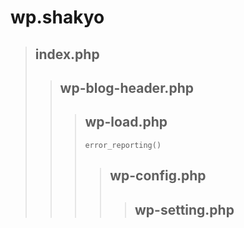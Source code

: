 # wp.shakyo

> ## index.php
>
>> ## wp-blog-header.php
>>
>>> ## wp-load.php
>>>
>>> `error_reporting()`
>>>
>>>> ## wp-config.php
>>>>
>>>>> ## wp-setting.php
